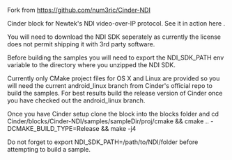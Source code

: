 Fork from https://github.com/num3ric/Cinder-NDI

Cinder block for Newtek's NDI video-over-IP protocol. See it in action here .

You will need to download the NDI SDK seperately as currently the license does not permit shipping it with 3rd party software.

Before building the samples you will need to export the NDI_SDK_PATH env variable to the directory where you unzipped the NDI SDK.

Currently only CMake project files for OS X and Linux are provided so you will need the current android_linux branch from Cinder's official repo to build the samples. For best results build the release version of Cinder once you have checked out the android_linux branch.

Once you have Cinder setup clone the block into the blocks folder and cd Cinder/blocks/Cinder-NDI/samples/sampleDir/proj/cmake && cmake .. -DCMAKE_BUILD_TYPE=Release && make -j4

Do not forget to export NDI_SDK_PATH=/path/to/NDI/folder before attempting to build a sample.